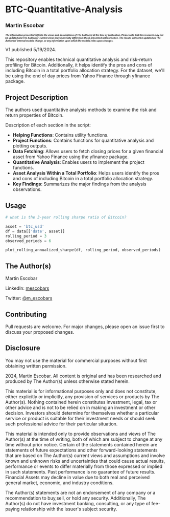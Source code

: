 # BTC-Quantitative-Analysis

### Martin Escobar

<span style="font-size:0.5em;">*__The information presented reflects the views and assumptions of The Author(s) at the time of publication. Please note that this research may not be updated and The Author(s)' current views may materially differ from those presented without notice. The results will not be updated as The Author(s)' internal models change, or any information upon which the models relies upon changes.__*
</span>

V1 published 5/19/2024.

This repository enables technical quantitative analysis and risk-return profiling for Bitcoin. Additionally, it helps identify the pros and cons of including Bitcoin in a total portfolio allocation strategy. For the dataset, we'll be using the end of day prices from Yahoo Finance through yfinance package.


## Project Description

The authors used quantitative analysis methods to examine the risk and return properties of Bitcoin.

Description of each section in the script:

- **Helping Functions**: Contains utility functions.
- **Project Functions**: Contains functions for quantitative analysis and plotting outputs.
- **Data Fetching**: Allows users to fetch closing prices for a given financial asset from Yahoo Finance using the yfinance package.
- **Quantitative Analysis**: Enables users to implement the project functions.
- **Asset Analysis Within a Total Portfolio**: Helps users identify the pros and cons of including Bitcoin in a total portfolio allocation strategy.
- **Key Findings**: Summarizes the major findings from the analysis observations. 


## Usage

```python
# what is the 3-year rolling sharpe ratio of Bitcoin?

asset = 'btc_usd'
df = data[['date', asset]]
rolling_period = 3
observed_periods = 6

plot_rolling_annualized_sharpe(df, rolling_period, observed_periods)

```


## The Author(s)
Martin Escobar

LinkedIn: [mescobars](https://www.linkedin.com/in/mescobars/)

Twitter: [@m_escobars](https://twitter.com/m_escobars)


## Contributing
Pull requests are welcome. For major changes, please open an issue first to discuss your proposed changes.


## Disclosure

You may not use the material for commercial purposes without first obtaining written permission.

2024, Martin Escobar. All content is original and has been researched and produced by The Author(s) unless otherwise stated herein. 

This material is for informational purposes only and does not constitute, either explicitly or implicitly, any provision of services or products by The Author(s). Nothing contained herein constitutes investment, legal, tax or other advice and is not to be relied on in making an investment or other decision. Investors should determine for themselves whether a particular service or product is suitable for their investment needs or should seek such professional advice for their particular situation.

This material is intended only to provide observations and views of The Author(s) at the time of writing, both of which are subject to change at any time without prior notice. Certain of the statements contained herein are statements of future expectations and other forward-looking statements that are based on The Author(s) current views and assumptions and involve known and unknown risks and uncertainties that could cause actual results, performance or events to differ materially from those expressed or implied in such statements. Past performance is no guarantee of future results. Financial Assets may decline in value due to both real and perceived general market, economic, and industry conditions. 

The Author(s) statements are not an endorsement of any company or a recommendation to buy,sell, or hold any security. Additionally, The Author(s) do not have investment banking, consulting, or any type of fee-paying relationship with the issuer's subject security.
